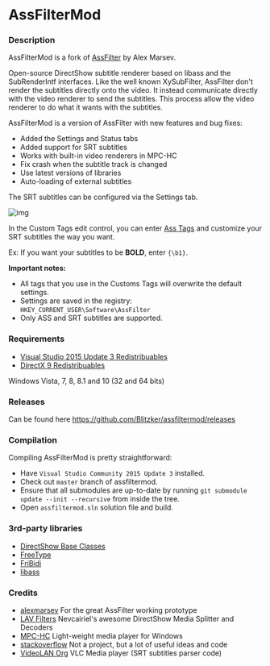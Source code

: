 # AssFilterMod

### Description
AssFilterMod is a fork of [AssFilter](https://github.com/alexmarsev/assfilter) by Alex Marsev.

Open-source DirectShow subtitle renderer based on libass and the SubRenderIntf interfaces. Like the well
known XySubFilter, AssFilter don't render the subtitles directly onto the video. It instead communicate
directly with the video renderer to send the subtitles. This process allow the video renderer to do what
it wants with the subtitles.

AssFilterMod is a version of AssFilter with new features and bug fixes:
* Added the Settings and Status tabs
* Added support for SRT subtitles
* Works with built-in video renderers in MPC-HC
* Fix crash when the subtitle track is changed
* Use latest versions of libraries
* Auto-loading of external subtitles

The SRT subtitles can be configured via the Settings tab.

![img](http://i.imgur.com/PM5Kl5n.png)

In the Custom Tags edit control, you can enter [Ass Tags](http://docs.aegisub.org/3.1/ASS_Tags/) and customize your SRT subtitles the way you want.

Ex: If you want your subtitles to be **BOLD**, enter `{\b1}`.

**Important notes:**
* All tags that you use in the Customs Tags will overwrite the default settings.
* Settings are saved in the registry: `HKEY_CURRENT_USER\Software\AssFilter`
* Only ASS and SRT subtitles are supported.

### Requirements
* [Visual Studio 2015 Update 3 Redistribuables](https://www.microsoft.com/en-us/download/details.aspx?id=53840)
* [DirectX 9 Redistribuables](https://www.microsoft.com/en-ca/download/details.aspx?id=8109)

Windows Vista, 7, 8, 8.1 and 10 (32 and 64 bits)

### Releases
Can be found here https://github.com/Blitzker/assfiltermod/releases

### Compilation
Compiling AssFilterMod is pretty straightforward:

* Have `Visual Studio Community 2015 Update 3` installed.
* Check out `master` branch of assfiltermod.
* Ensure that all submodules are up-to-date by running `git submodule update --init --recursive` from inside the tree.
* Open `assfiltermod.sln` solution file and build.

### 3rd-party libraries

* [DirectShow Base Classes](https://msdn.microsoft.com/en-us/library/windows/desktop/dd375456%28v=vs.85%29.aspx)
* [FreeType](https://www.freetype.org/)
* [FriBidi](https://www.fribidi.org/)
* [libass](https://github.com/libass/libass)

### Credits

* [alexmarsev](https://github.com/alexmarsev) For the great AssFilter working prototype
* [LAV Filters](https://github.com/nevcairiel/lavfilters) Nevcairiel's awesome DirectShow Media Splitter and Decoders
* [MPC-HC](https://github.com/mpc-hc/mpc-hc) Light-weight media player for Windows
* [stackoverflow](https://stackoverflow.com/) Not a project, but a lot of useful ideas and code
* [VideoLAN Org](https://www.videolan.org/vlc/index.html) VLC Media player (SRT subtitles parser code)
